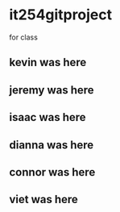 # it254gitproject
for class

## kevin was here
## jeremy was here
## isaac was here
## dianna was here
## connor was here
## viet was here